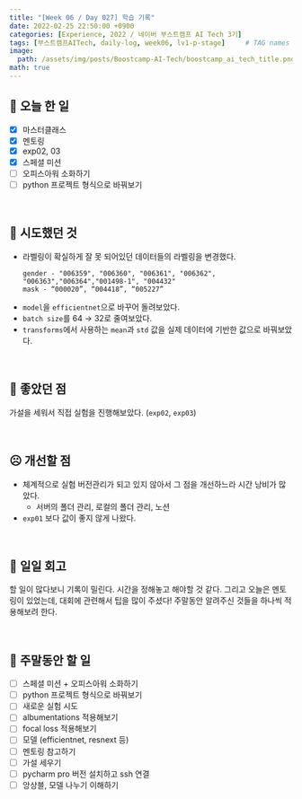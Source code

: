 ```yaml
---
title: "[Week 06 / Day 027] 학습 기록"
date: 2022-02-25 22:50:00 +0900
categories: [Experience, 2022 / 네이버 부스트캠프 AI Tech 3기]
tags: [부스트캠프AITech, daily-log, week06, lv1-p-stage]     # TAG names should always be lowercase
image: 
  path: /assets/img/posts/Boostcamp-AI-Tech/boostcamp_ai_tech_title.png
math: true
---
```

## **📝 오늘 한 일**
- [x]  마스터클래스
- [x]  멘토링
- [x]  exp02, 03
- [x]  스페셜 미션
- [ ]  오피스아워 소화하기
- [ ]  python 프로젝트 형식으로 바꿔보기

<br>

## **🧪 시도했던 것**
- 라벨링이 확실하게 잘 못 되어있던 데이터들의 라벨링을 변경했다.
    ```
  gender - "006359", "006360", "006361", "006362", "006363","006364","001498-1", "004432"
  mask - “000020”, “004418”, “005227”
    ```
- `model`을 `efficientnet`으로 바꾸어 돌려보았다.
- `batch size`를 64 → 32로 줄여보았다.
- `transforms`에서 사용하는 `mean`과 `std` 값을 실제 데이터에 기반한 값으로 바꿔보았다.

<br>

## **🙂 좋았던 점**
가설을 세워서 직접 실험을 진행해보았다. (`exp02`, `exp03`)

<br>

## **☹️ 개선할 점**
- 체계적으로 실험 버전관리가 되고 있지 않아서 그 점을 개선하느라 시간 낭비가 많았다.
    - 서버의 폴더 관리, 로컬의 폴더 관리, 노션
- `exp01` 보다 값이 좋지 않게 나왔다.

<br>

## **🐾 일일 회고**
할 일이 많다보니 기록이 밀린다. 시간을 정해놓고 해야할 것 같다. 그리고 오늘은 멘토링이 있었는데, 대회에 관련해서 팁을 많이 주셨다! 주말동안 알려주신 것들을 하나씩 적용해보려 한다.

<br>

## **🚀 주말동안 할 일**
- [ ]  스페셜 미션 + 오피스아워 소화하기
- [ ]  python 프로젝트 형식으로 바꿔보기
- [ ]  새로운 실험 시도
- [ ]  albumentations 적용해보기
- [ ]  focal loss 적용해보기
- [ ]  모델 (efficientnet, resnext 등)
- [ ]  멘토링 참고하기
- [ ]  가설 세우기
- [ ]  pycharm pro 버전 설치하고 ssh 연결
- [ ]  앙상블, 모델 나누기 이해하기